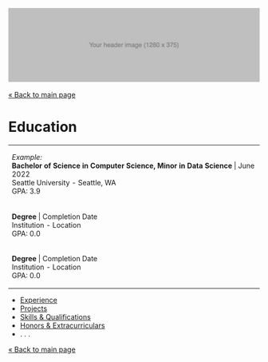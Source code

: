 ![Header image](/images/header.jpg ':class=header-image-full-width')

[« Back to main page](README.md)

# Education

<table>
<tr>
<td>
  
_Example:_  
**Bachelor of Science in Computer Science, Minor in Data Science** | June 2022  
Seattle University - Seattle, WA  
GPA: 3.9  
  
</td>
</tr>
<tr>
<td>
  
**Degree** | Completion Date  
Institution - Location  
GPA: 0.0  
  
</td>
</tr>
<tr>
<td>
  
**Degree** | Completion Date  
Institution - Location  
GPA: 0.0  
  
</td>
</tr>
</table>

- [Experience](experience.md)
- [Projects](projects.md)
- [Skills & Qualifications](qualifications.md)
- [Honors & Extracurriculars](extracurriculars.md)
- . . .

[« Back to main page](README.md)